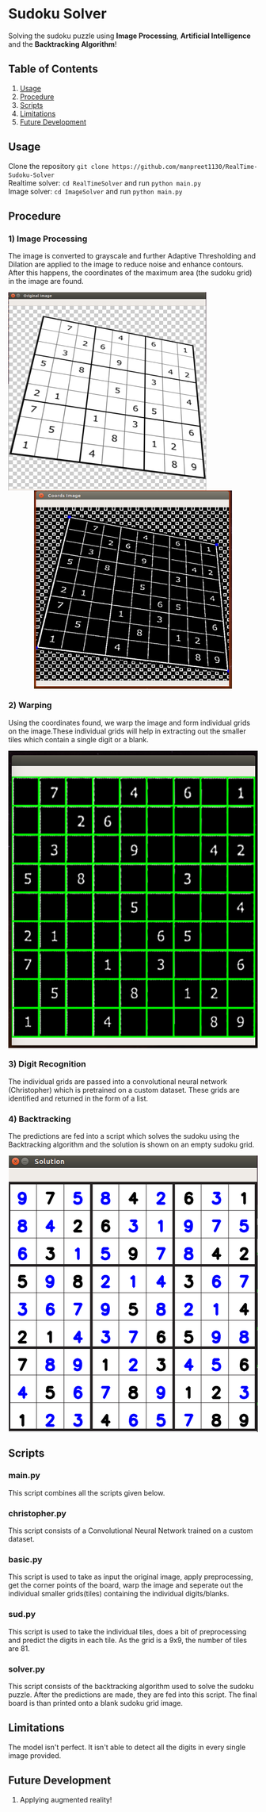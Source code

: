 # Sudoku Solver
Solving the sudoku puzzle using **Image Processing**, **Artificial Intelligence** and the **Backtracking Algorithm**!

## Table of Contents
1. [Usage](#usage)
2. [Procedure](#procedure)
3. [Scripts](#scripts)
4. [Limitations](#limitations)
5. [Future Development](#future-development)

## Usage
Clone the repository `git clone https://github.com/manpreet1130/RealTime-Sudoku-Solver`  
Realtime solver: `cd RealTimeSolver` and run `python main.py`  
Image solver: `cd ImageSolver` and run `python main.py`


## Procedure
### 1) Image Processing
The image is converted to grayscale and further Adaptive Thresholding and Dilation are applied to the image to reduce noise and enhance contours. After this happens, the coordinates of the maximum area (the sudoku grid) in the image are found. 
<p align = "left"><img align = "left" src = "images/original.png" width = 400 height = 400/></p>
<p align = "center"><img align = "center" src = "images/corners.png" width = 400 height = 400/></p>

### 2) Warping
Using the coordinates found, we warp the image and form individual grids on the image.These individual grids will help in extracting out the smaller tiles which contain a single digit or a blank.
<p align = "center"><img align = "center" src = "images/warped.png" width = 550 height = 600/></p>

### 3) Digit Recognition
The individual grids are passed into a convolutional neural network (Christopher) which is pretrained on a custom dataset. These grids are identified and returned in the form of a list.

### 4) Backtracking
The predictions are fed into a script which solves the sudoku using the Backtracking algorithm and the solution is shown on an empty sudoku grid.
<p align = "center"><img align = "center" src = "images/solution.png" /></p>

## Scripts
### main.py
This script combines all the scripts given below.

### christopher.py
This script consists of a Convolutional Neural Network trained on a custom dataset. 

### basic.py
This script is used to take as input the original image, apply preprocessing, get the corner points of the board, warp the image and seperate out the individual smaller grids(tiles) containing the individual digits/blanks.

### sud.py
This script is used to take the individual tiles, does a bit of preprocessing and predict the digits in each tile. As the grid is a 9x9, the number of tiles are 81.

### solver.py
This script consists of the backtracking algorithm used to solve the sudoku puzzle. After the predictions are made, they are fed into this script. The final board is than printed onto a blank sudoku grid image.

## Limitations
The model isn't perfect. It isn't able to detect all the digits in every single image provided.

## Future Development
1. Applying augmented reality!
